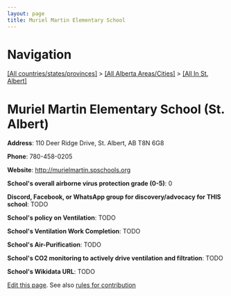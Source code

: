 ```yaml
---
layout: page
title: Muriel Martin Elementary School
---
```

# Navigation

[[All countries/states/provinces]](../../..) > [[All Alberta Areas/Cities]](../..) > [[All In St. Albert]](..)

# Muriel Martin Elementary School (St. Albert)

**Address**: 110 Deer Ridge Drive, St. Albert, AB T8N 6G8

**Phone**: 780-458-0205

**Website**: <http://murielmartin.spschools.org>

**School's overall airborne virus protection grade (0-5)**: 0

**Discord, Facebook, or WhatsApp group for discovery/advocacy for THIS school**: TODO

**School's policy on Ventilation**: TODO

**School's Ventilation Work Completion**: TODO

**School's Air-Purification**: TODO

**School's CO2 monitoring to actively drive ventilation and filtration**: TODO

**School's Wikidata URL**: TODO


[Edit this page](https://github.com/ventilate-schools/AB/edit/main/./St._Albert/Muriel_Martin_Elementary_School.md). See also [rules for contribution](../../../contribution-rules/)